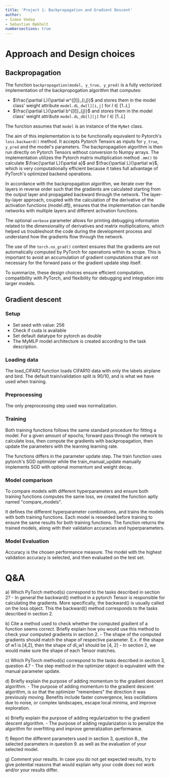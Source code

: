 ```yaml
---
title: 'Project 1: Backpropagation and Gradient Descent'
author:
- Simon Vedaa
- Sebastian Røkholt
numbersections: true
---
```


# Approach and Design choices

## Backpropagation
The function ``backpropagation(model, y_true, y_pred)`` is a fully vectorized implementation of the backpropogation algorithm that computes:

- $\frac{\partial L}{\partial w^{[l]}_{i,j}}$ and stores them in the model class' weight attribute ``model.dL_dw[l][i,j]`` for $l \in [1 .. L]$ 
- $\frac{\partial L}{\partial b^{[l]}_{j}}$ and stores them in the model class' weight attribute ``model.dL_db[l][j]`` for $l \in [1 .. L]$ 

The function assumes that ``model`` is an instance of the ``MyNet`` class.

The aim of this implementation is to be functionally equivalent to Pytorch's `loss.backward()` method. It accepts Pytorch Tensors as inputs for `y_true`, `y_pred` and the model's parameters. The backpropagation algorithm is then run directly on Pytorch Tensors without conversion to Numpy arrays. The implementation utilizes the Pytorch matrix multiplication method `.mm()` to calculate $\frac{\partial L}{\partial a}$ and $\frac{\partial L}{\partial w}$, which is very computationally efficient because it takes full advantage of PyTorch's optimized backend operations. 

In accordance with the backpropagation algorithm, we iterate over the layers in reverse order such that the gradients are calculated starting from the output layer and propagated backward through the network. The layer-by-layer approach, coupled with the calculation of the derivative of the activation functions (model.df[l](model.z[l])), ensures that the implementation can handle networks with multiple layers and different activation functions.

The optional `verbose` parameter allows for printing debugging information related to the dimensionality of derivatives and matrix multiplications, which helped us troubleshoot the code during the development process and understand how the gradients flow through the network. 

The use of the `torch.no_grad()` context ensures that the gradients are not automatically computed by PyTorch for operations within its scope. This is important to avoid an accumulation of gradient computations that are not necessary for the forward pass or the gradient update step itself.

To summarize, these design choices ensure efficient computation, compatibility with PyTorch, and flexibility for debugging and integration into larger models.


## Gradient descent

### Setup
- Set seed with value: 256
- Check if cuda is available
- Set default datatype for pytorch as double
- The MyMLP model architecture is created according to the task description.


### Loading data

The load_CIFAR2 function loads CIFAR10 data with only the labels airplane and bird.
The default train/validation split is 90/10, and is what we have used when training.

### Preprocessing

The only preprocessing step used was normalization.


### Training

Both training functions follows the same standard procedure for fitting a model.
For a given amount of epochs; forward pass through the network to calculate loss,
then compute the gradients with backpropagation, then update the parameters with 
the learning learning rate.

The functions differs in the parameter update step. The train function uses pytorch's 
SGD optimizer while the train_manual_update manually implements SGD with optional momentum and
weight decay.


### Model comparison

To compare models with different hyperparameters and ensure both training functions 
computes the same loss, we created the function aptly named "compare_models".

It defines the different hyperparameter combinations, and trains the models with both 
training functions. Each model is reseeded before training to ensure the same results for 
both training functions. The function returns the trained models, along with their validation
accuracies and hyperparameters.


### Model Evaluation

<!-- Todo -->
<!-- Check for class imbalance -->

Accuracy is the chosen performance measure. The model with the highest validation accuracy is selected,
and then evaluated on the test set.



# Q&A

a) Which PyTorch method(s) correspond to the tasks described in section 2?
    - In general the backward() method in a pytorch Tensor is responsible for calculating the gradients. 
    More specifically, the backward() is usually called on the loss object.
    This the backward() method corresponds to the tasks described in section 2.

b) Cite a method used to check whether the computed gradient of a function seems correct.
    Briefly explain how you would use this method to check your computed gradients in
    section 2.
    - The shape of the computed gradients should match the shape of respective parameter.
        E.x. if the shape of w1 is [4,2], then the shape of dl_w1 should be [4, 2]
    - In section 2, we would make sure the shape of each Tensor matches.

c) Which PyTorch method(s) correspond to the tasks described in section 3, question 4.?
    - The step method in the optimizer object is equivalent with the manual parameter update.

d) Briefly explain the purpose of adding momentum to the gradient descent algorithm.
    - The purpose of adding momentum to the gradient descent algorithm, is so that the optimizer
        "remembers" the direction it was previously moving. Benefits include faster convergence,
        less oscillations due to noise, or complex landscapes, escape local minima, and improve 
        exploration.

e) Briefly explain the purpose of adding regularization to the gradient descent algorithm.
    - The purpose of adding regularization is to penalize the algorithm for overfitting and 
    improve generalization performance.

f) Report the different parameters used in section 3, question 8., the selected parameters in
    question 9. as well as the evaluation of your selected model.
    <!-- Todo -->

g) Comment your results. In case you do not get expected results, try to give potential
    reasons that would explain why your code does not work and/or your results differ. 
    <!-- Todo -->
